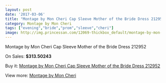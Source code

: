 ```yaml
---
layout: post
date: '2017-03-06'
title: "Montage by Mon Cheri Cap Sleeve Mother of the Bride Dress 212952"
category: Montage by Mon Cheri
tags: ["evening","bride","prom","sleeve","cheri"]
image: http://img.princessan.com/12069-thickbox_default/montage-by-mon-cheri-cap-sleeve-mother-of-the-bride-dress-212952.jpg
---
```

Montage by Mon Cheri Cap Sleeve Mother of the Bride Dress 212952

On Sales: **$313.50243**
<a href="https://www.princessan.com/en/montage-by-mon-cheri/5674-montage-by-mon-cheri-cap-sleeve-mother-of-the-bride-dress-212952.html"><amp-img layout="responsive" width="600" height="600" src="//img.princessan.com/12069-thickbox_default/montage-by-mon-cheri-cap-sleeve-mother-of-the-bride-dress-212952.jpg" alt="Montage by Mon Cheri Cap Sleeve Mother of the Bride Dress 212952 0" /></a>
<a href="https://www.princessan.com/en/montage-by-mon-cheri/5674-montage-by-mon-cheri-cap-sleeve-mother-of-the-bride-dress-212952.html"><amp-img layout="responsive" width="600" height="600" src="//img.princessan.com/12070-thickbox_default/montage-by-mon-cheri-cap-sleeve-mother-of-the-bride-dress-212952.jpg" alt="Montage by Mon Cheri Cap Sleeve Mother of the Bride Dress 212952 1" /></a>

Buy it: [Montage by Mon Cheri Cap Sleeve Mother of the Bride Dress 212952](https://www.princessan.com/en/montage-by-mon-cheri/5674-montage-by-mon-cheri-cap-sleeve-mother-of-the-bride-dress-212952.html "Montage by Mon Cheri Cap Sleeve Mother of the Bride Dress 212952")

View more: [Montage by Mon Cheri](https://www.princessan.com/en/45-montage-by-mon-cheri "Montage by Mon Cheri")
